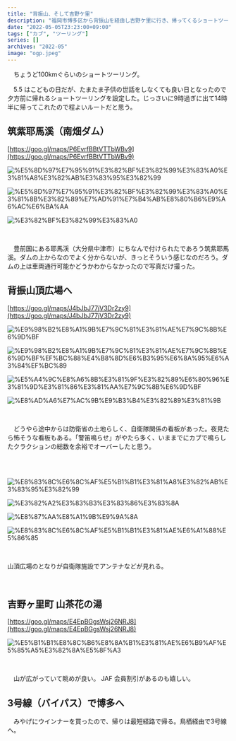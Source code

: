 ```yaml
---
title: "背振山、そして吉野ケ里"
description: "福岡市博多区から背振山を経由し吉野ケ里に行き、帰ってくるショートツーリング"
date: "2022-05-05T23:23:00+09:00"
tags: ["カブ", "ツーリング"]
series: []
archives: "2022-05"
image: "ogp.jpeg"
---
```



　ちょうど100kmぐらいのショートツーリング。

　5.5 はこどもの日だが、たまたま子供の世話をしなくても良い日となったので夕方前に帰れるショートツーリングを設定した。じっさいに9時過ぎに出て14時半に帰ってこれたので程よいルートだと思う。

## 筑紫耶馬溪（南畑ダム）

[https://goo.gl/maps/P6EvrfBBtVTTbWBv9](https://goo.gl/maps/P6EvrfBBtVTTbWBv9)

![%E5%8D%97%E7%95%91%E3%82%BF%E3%82%99%E3%83%A0%E3%81%A8%E3%82%AB%E3%83%95%E3%82%99](6b192e9c.jpeg)

![%E5%8D%97%E7%95%91%E3%82%BF%E3%82%99%E3%83%A0%E3%81%8B%E3%82%89%E7%AD%91%E7%B4%AB%E8%80%B6%E9%A6%AC%E6%BA%AA](68f24cb0.jpeg)

![%E3%82%BF%E3%82%99%E3%83%A0](53afb25d.jpeg)

<br/>

　豊前国にある耶馬渓（大分県中津市）にちなんで付けられたであろう筑紫耶馬溪。ダムの上からなのでよく分からないが、きっとそういう感じなのだろう。ダムの上は車両通行可能かどうかわからなかったので写真だけ撮った。

## 背振山頂広場へ

[https://goo.gl/maps/J4bJbJ77jV3Dr2zy9](https://goo.gl/maps/J4bJbJ77jV3Dr2zy9)

![%E9%98%B2%E8%A1%9B%E7%9C%81%E3%81%AE%E7%9C%8B%E6%9D%BF](63cbdef4.jpeg)

![%E9%98%B2%E8%A1%9B%E7%9C%81%E3%81%AE%E7%9C%8B%E6%9D%BF%EF%BC%88%E4%B8%8D%E6%B3%95%E6%8A%95%E6%A3%84%EF%BC%89](f7c881d8.jpg)

![%E5%A4%9C%E8%A6%8B%E3%81%9F%E3%82%89%E6%80%96%E3%81%9D%E3%81%86%E3%81%AA%E7%9C%8B%E6%9D%BF](6fca09c1.jpeg)

![%E8%AD%A6%E7%AC%9B%E9%B3%B4%E3%82%89%E3%81%9B](e284c093.jpg)

<br/>

　どうやら途中からは防衛省の土地らしく、自衛隊関係の看板があった。夜見たら怖そうな看板もある。「警笛鳴らせ」がやたら多く、いままでにカブで鳴らしたクラクションの総数を余裕でオーバーしたと思う。

<br/>

<br/>

![%E8%83%8C%E6%8C%AF%E5%B1%B1%E3%81%A8%E3%82%AB%E3%83%95%E3%82%99](2642eb97.jpeg)

![%E3%82%A2%E3%83%B3%E3%83%86%E3%83%8A](c6ad5463.jpeg)

![%E8%87%AA%E8%A1%9B%E9%9A%8A](e5c64c90.jpeg)

![%E8%83%8C%E6%8C%AF%E5%B1%B1%E3%81%AE%E6%A1%88%E5%86%85](2ba2f688.jpeg)

<br/>

山頂広場のとなりが自衛隊施設でアンテナなどが見れる。

<br/>

## 吉野ヶ里町 山茶花の湯

[https://goo.gl/maps/E4EpBGgsWsj26NRJ8](https://goo.gl/maps/E4EpBGgsWsj26NRJ8)

![%E5%B1%B1%E8%8C%B6%E8%8A%B1%E3%81%AE%E6%B9%AF%E5%85%A5%E3%82%8A%E5%8F%A3](9a4d423c.jpeg)

<br/>

　山が広がっていて眺めが良い。 JAF 会員割引があるのも嬉しい。

## 3号線（バイパス）で博多へ

　みやげにウインナーを買ったので、帰りは最短経路で帰る。鳥栖経由で3号線へ。
